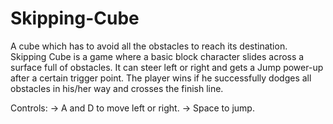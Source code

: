 # Skipping-Cube
A cube which has to avoid all the obstacles to reach its destination. Skipping Cube is a game where a basic block character slides across a surface full of obstacles. It can steer left or right and gets a Jump power-up after a certain trigger point. The player wins if he successfully dodges all obstacles in his/her way and crosses the finish line.

Controls: 
-> A and D to move left or right.
-> Space to jump.
